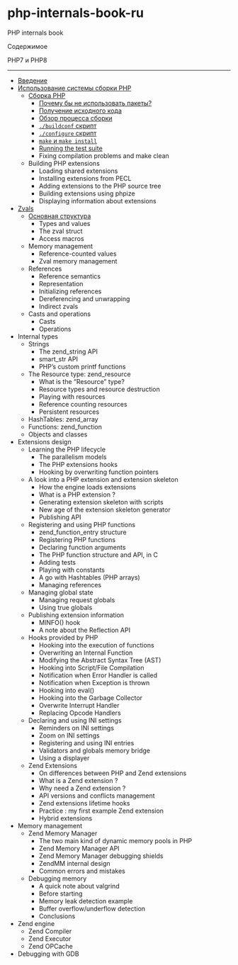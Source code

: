 # php-internals-book-ru
PHP internals book

Содержимое

PHP7 и PHP8
____
* [Введение](/php7/introduction.md)
* [Использование системы сборки PHP](/php7/build_system.md)
  * [Сборка PHP](/php7/build_system/build_php.md)
    * [Почему бы не использовать пакеты?](/php7/build_system/build_php.md#why-not-use-packages)
    * [Получение исходного кода](/php7/build_system/build_php.md#obtaining-the-source-code)
    * [Обзор процесса сборки](/php7/build_system/build_php.md#build-overview)
    * [```./buildconf``` скрипт](/php7/build_system/build_php.md#the-buildconf-script)
    * [```./configure``` скрипт](/php7/build_system/build_php.md#the-configure-script)
    * [```make``` и ```make install```](/php7/build_system/build_php.md#make-and-make-install)
    * [Running the test suite](/php7/build_system/build_php.md#)
    * Fixing compilation problems and make clean
  * Building PHP extensions
    * Loading shared extensions
    * Installing extensions from PECL
    * Adding extensions to the PHP source tree
    * Building extensions using phpize
    * Displaying information about extensions
* [Zvals](/php7/zvals)
  * [Основная структура](/php7/zvals/basic_structure.md)
    * Types and values
    * The zval struct
    * Access macros
  * Memory management
    * Reference-counted values
    * Zval memory management
  * References
    * Reference semantics
    * Representation
    * Initializing references
    * Dereferencing and unwrapping
    * Indirect zvals
  * Casts and operations
    * Casts
    * Operations
* Internal types
  * Strings
    * The zend_string API
    * smart_str API
    * PHP’s custom printf functions
  * The Resource type: zend_resource
    * What is the “Resource” type?
    * Resource types and resource destruction
    * Playing with resources
    * Reference counting resources
    * Persistent resources
  * HashTables: zend_array
  * Functions: zend_function
  * Objects and classes
* Extensions design
  * Learning the PHP lifecycle
    * The parallelism models
    * The PHP extensions hooks
    * Hooking by overwriting function pointers
  * A look into a PHP extension and extension skeleton
    * How the engine loads extensions
    * What is a PHP extension ?
    * Generating extension skeleton with scripts
    * New age of the extension skeleton generator
    * Publishing API
  * Registering and using PHP functions
    * zend_function_entry structure
    * Registering PHP functions
    * Declaring function arguments
    * The PHP function structure and API, in C
    * Adding tests
    * Playing with constants
    * A go with Hashtables (PHP arrays)
    * Managing references
  * Managing global state
    * Managing request globals
    * Using true globals
  * Publishing extension information
    * MINFO() hook
    * A note about the Reflection API
  * Hooks provided by PHP
    * Hooking into the execution of functions
    * Overwriting an Internal Function
    * Modifying the Abstract Syntax Tree (AST)
    * Hooking into Script/File Compilation
    * Notification when Error Handler is called
    * Notification when Exception is thrown
    * Hooking into eval()
    * Hooking into the Garbage Collector
    * Overwrite Interrupt Handler
    * Replacing Opcode Handlers
  * Declaring and using INI settings
    * Reminders on INI settings
    * Zoom on INI settings
    * Registering and using INI entries
    * Validators and globals memory bridge
    * Using a displayer
  * Zend Extensions
    * On differences between PHP and Zend extensions
    * What is a Zend extension ?
    * Why need a Zend extension ?
    * API versions and conflicts management
    * Zend extensions lifetime hooks
    * Practice : my first example Zend extension
    * Hybrid extensions
* Memory management
  * Zend Memory Manager
    * The two main kind of dynamic memory pools in PHP
    * Zend Memory Manager API
    * Zend Memory Manager debugging shields
    * ZendMM internal design
    * Common errors and mistakes
  * Debugging memory
    * A quick note about valgrind
    * Before starting
    * Memory leak detection example
    * Buffer overflow/underflow detection
    * Conclusions
* Zend engine
  * Zend Compiler
  * Zend Executor
  * Zend OPCache
* Debugging with GDB
